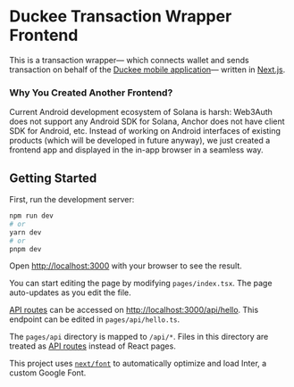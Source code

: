 # Duckee Transaction Wrapper Frontend

This is a transaction wrapper— which connects wallet and sends transaction on behalf of the [Duckee mobile application](https://github.com/duckee-sol/duckee-android-sol)— written in [Next.js](https://nextjs.org/).

### Why You Created Another Frontend?

Current Android development ecosystem of Solana is harsh: Web3Auth does not support any Android SDK for Solana, Anchor does not have client SDK for Android, etc. Instead of working on Android interfaces of existing products (which will be developed in future anyway), we just created a frontend app and displayed in the in-app browser in a seamless way.

## Getting Started

First, run the development server:

```bash
npm run dev
# or
yarn dev
# or
pnpm dev
```

Open [http://localhost:3000](http://localhost:3000) with your browser to see the result.

You can start editing the page by modifying `pages/index.tsx`. The page auto-updates as you edit the file.

[API routes](https://nextjs.org/docs/api-routes/introduction) can be accessed on [http://localhost:3000/api/hello](http://localhost:3000/api/hello). This endpoint can be edited in `pages/api/hello.ts`.

The `pages/api` directory is mapped to `/api/*`. Files in this directory are treated as [API routes](https://nextjs.org/docs/api-routes/introduction) instead of React pages.

This project uses [`next/font`](https://nextjs.org/docs/basic-features/font-optimization) to automatically optimize and load Inter, a custom Google Font.
